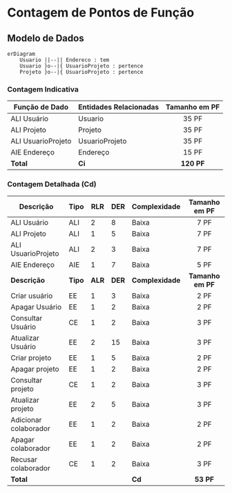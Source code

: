 # Contagem de Pontos de Função

## Modelo de Dados 

```mermaid
erDiagram
    Usuario ||--|| Endereco : tem
    Usuario }o--|{ UsuarioProjeto : pertence
    Projeto }o--|{ UsuarioProjeto : pertence
```

### Contagem Indicativa

| Função de Dado     | Entidades Relacionadas | Tamanho em PF |
| ------------------ | ---------------------- | :-----------: |
| ALI Usuário        | Usuario                | 35 PF         |
| ALI Projeto        | Projeto                | 35 PF         |
| ALI UsuarioProjeto | UsuarioProjeto         | 35 PF         |
| AIE Endereço       | Endereço               | 15 PF         |
| **Total**          | **Ci**                 | **120 PF**    |

### Contagem Detalhada (Cd)

|     Descrição          |   Tipo   |   RLR   |   DER   |   Complexidade   |   Tamanho em PF   |
| ---------------------- | -------- | ------- | ------- | ---------------- | :---------------: |
|  ALI Usuário           |   ALI    |    2    |    8    |       Baixa      | 7 PF              |
|  ALI Projeto           |   ALI    |    1    |    5    |       Baixa      | 7 PF              |
|  ALI UsuarioProjeto    |   ALI    |    2    |    3    |       Baixa      | 7 PF              |
|  AIE Endereço          |   AIE    |    1    |    7    |       Baixa      | 5 PF              |
|  **Descrição**         | **Tipo** | **ALR** | **DER** | **Complexidade** | **Tamanho em PF** |
|  Criar usuário         |    EE    |    1    |    3    |      Baixa       | 2 PF              |
|  Apagar Usuário        |    EE    |    1    |    2    |      Baixa       | 2 PF              |
|  Consultar Usuário     |    CE    |    1    |    2    |      Baixa       | 3 PF              |
|  Atualizar Usuário     |    EE    |    2    |    15   |      Baixa       | 3 PF              |
|  Criar projeto         |    EE    |    1    |    5    |      Baixa       | 2 PF              |
|  Apagar projeto        |    EE    |    1    |    2    |      Baixa       | 2 PF              |
|  Consultar projeto     |    CE    |    1    |    2    |      Baixa       | 3 PF              |
|  Atualizar projeto     |    EE    |    2    |    5    |      Baixa       | 3 PF              |
|  Adicionar colaborador |    EE    |    1    |    2    |      Baixa       | 2 PF              |
|  Apagar colaborador    |    EE    |    1    |    2    |      Baixa       | 2 PF              |
|  Recusar colaborador   |    CE    |    1    |    2    |      Baixa       | 3 PF              |
|   **Total**            |          |         |         |     **Cd**       | **53 PF**         |


